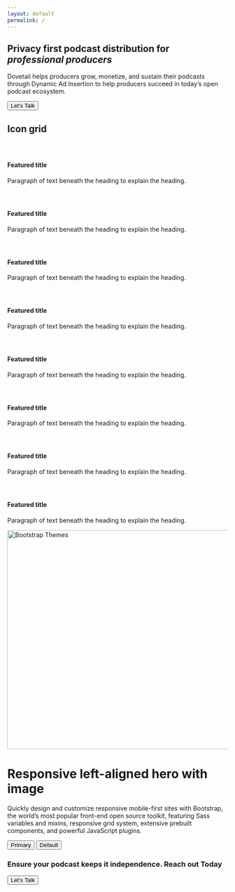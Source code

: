 ```yaml
---
layout: default
permalink: /
---
```


<section class="text-white hero-image lede hero px-4 pb-6 m-0" style="background-image: url('/assets/img/microphone-x-bg.jpg');">
  <div class="container col-xxl-8">
    <h1 class="display-5"><strong class="fw-bold">Privacy first</strong> podcast distribution for <em>professional producers</em></h1>
    <div class="mx-auto">
      <p class="lead mb-4">Dovetail helps producers grow, monetize, and sustain their podcasts through Dynamic Ad Insertion to help producers succeed in today’s open podcast ecosystem.</p>
      <div class="d-grid gap-2 d-sm-flex">
        <button type="button" class="btn btn-primary btn-lg px-4 gap-3">Let's Talk</button>
      </div>
    </div>
  </div>
</section>

<div class="bg-ltblue px-4 py-5 text-white border-top" id="icon-grid">
  <div class="container col-xxl-8">
    <h2 class="pb-2 border-bottom">Icon grid</h2>
    <div class="row row-cols-1 row-cols-sm-2 row-cols-md-3 row-cols-lg-4 g-4 py-5">
      <div class="col d-flex align-items-start">
        <svg class="bi text-muted flex-shrink-0 me-3" width="1.75em" height="1.75em"><use xlink:href="#bootstrap"></use></svg>
        <div>
          <h4 class="fw-bold mb-0">Featured title</h4>
          <p>Paragraph of text beneath the heading to explain the heading.</p>
        </div>
      </div>
      <div class="col d-flex align-items-start">
        <svg class="bi text-muted flex-shrink-0 me-3" width="1.75em" height="1.75em"><use xlink:href="#cpu-fill"></use></svg>
        <div>
          <h4 class="fw-bold mb-0">Featured title</h4>
          <p>Paragraph of text beneath the heading to explain the heading.</p>
        </div>
      </div>
      <div class="col d-flex align-items-start">
        <svg class="bi text-muted flex-shrink-0 me-3" width="1.75em" height="1.75em"><use xlink:href="#calendar3"></use></svg>
        <div>
          <h4 class="fw-bold mb-0">Featured title</h4>
          <p>Paragraph of text beneath the heading to explain the heading.</p>
        </div>
      </div>
      <div class="col d-flex align-items-start">
        <svg class="bi text-muted flex-shrink-0 me-3" width="1.75em" height="1.75em"><use xlink:href="#home"></use></svg>
        <div>
          <h4 class="fw-bold mb-0">Featured title</h4>
          <p>Paragraph of text beneath the heading to explain the heading.</p>
        </div>
      </div>
      <div class="col d-flex align-items-start">
        <svg class="bi text-muted flex-shrink-0 me-3" width="1.75em" height="1.75em"><use xlink:href="#speedometer2"></use></svg>
        <div>
          <h4 class="fw-bold mb-0">Featured title</h4>
          <p>Paragraph of text beneath the heading to explain the heading.</p>
        </div>
      </div>
      <div class="col d-flex align-items-start">
        <svg class="bi text-muted flex-shrink-0 me-3" width="1.75em" height="1.75em"><use xlink:href="#toggles2"></use></svg>
        <div>
          <h4 class="fw-bold mb-0">Featured title</h4>
          <p>Paragraph of text beneath the heading to explain the heading.</p>
        </div>
      </div>
      <div class="col d-flex align-items-start">
        <svg class="bi text-muted flex-shrink-0 me-3" width="1.75em" height="1.75em"><use xlink:href="#geo-fill"></use></svg>
        <div>
          <h4 class="fw-bold mb-0">Featured title</h4>
          <p>Paragraph of text beneath the heading to explain the heading.</p>
        </div>
      </div>
      <div class="col d-flex align-items-start">
        <svg class="bi text-muted flex-shrink-0 me-3" width="1.75em" height="1.75em"><use xlink:href="#tools"></use></svg>
        <div>
          <h4 class="fw-bold mb-0">Featured title</h4>
          <p>Paragraph of text beneath the heading to explain the heading.</p>
        </div>
      </div>
    </div>
  </div>
</div>

<div class="container bg-green col-xxl-8 px-4 py-5 text-white border-top">
  <div class="row flex-lg-row-reverse align-items-center g-5 py-5">
    <div class="col-10 col-sm-8 col-lg-6">
      <img src="bootstrap-themes.png" class="d-block mx-lg-auto img-fluid" alt="Bootstrap Themes" width="700" height="500" loading="lazy">
    </div>
    <div class="col-lg-6">
      <h1 class="display-5 fw-bold lh-1 mb-3">Responsive left-aligned hero with image</h1>
      <p class="lead">Quickly design and customize responsive mobile-first sites with Bootstrap, the world’s most popular front-end open source toolkit, featuring Sass variables and mixins, responsive grid system, extensive prebuilt components, and powerful JavaScript plugins.</p>
      <div class="d-grid gap-2 d-md-flex justify-content-md-start">
        <button type="button" class="btn btn-primary btn-lg px-4 me-md-2">Primary</button>
        <button type="button" class="btn btn-outline-secondary btn-lg px-4">Default</button>
      </div>
    </div>
  </div>
</div>

<aside class="text-white text-center hero-image hero px-4 py-5 m-0 border-top half-x-mark" style="background-image: url('/assets/img/microphone-bg.jpg');">
  <div class="container col-xxl-8">
    <h3 class="display-6">Ensure your podcast keeps it independence. Reach out Today</h3>
    <div class="text-center m-3">
      <button type="button" class="btn btn-primary btn-lg px-4 gap-3">Let's Talk</button>
    </div>
  </div>
</aside>
